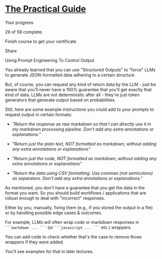 # [The Practical Guide](chrome-extension://hajanaajapkhaabfcofdjgjnlgkdkknm/course/ai-agents-workflows-the-practical-guide/)

Your progress

29 of 58 complete.

Finish course to get your certificate

Share

Using Prompt Engineering To Control Output

You already learned that you can use "Structured Outputs" to "force" LLMs to generate JSON-formatted data adhering to a certain structure.

But, of course, you can request any kind of return data by the LLM - just be aware that you'll never have a 100% guarantee that you'll get exactly that kind of data. LLMs are not deterministic after all - they're just token generators that generate output based on probabilities.

Still, here are some example instructions you could add to your prompts to request output in certain formats:

-   _"Return the response as raw markdown so that I can directly use it in my markdown processing pipeline. Don't add any extra annotations or explanations."_
    
-   _"Return just the plain text, NOT formatted as markdown, without adding any extra annotations or explanations"_
    
-   _"Return just the code, NOT formatted as markdown, without adding any extra annotations or explanations"_
    
-   _"Return the data using CSV formatting. Use commas (not semicolons) as separators. Don't add any extra annotations or explanations."_
    

As mentioned, you don't have a guarantee that you get the data in the format you want. So you should build workflows / applications that are robust enough to deal with "incorrect" responses.

Either by you, manually, fixing them (e.g., if you stored the output in a file) or by handling possible edge cases & outcomes.

For example, LLMs will often wrap code or markdown responses in ` ```markdown ... ``` ` (or ` ```javascript ... ``` ` etc.) wrappers.

You can add code to check whether that's the case to remove those wrappers if they were added.

You'll see examples for that in later lectures.
